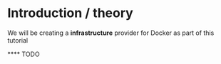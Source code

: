# Introduction / theory

We will be creating a **infrastructure** provider for Docker as part of this tutorial

**** TODO